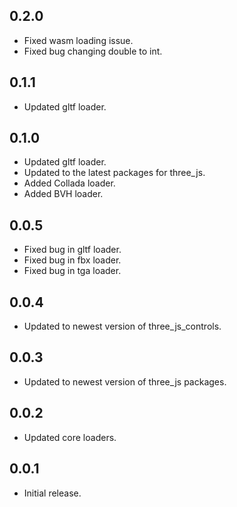 ## 0.2.0

* Fixed wasm loading issue.
* Fixed bug changing double to int.

## 0.1.1

* Updated gltf loader.

## 0.1.0

* Updated gltf loader.
* Updated to the latest packages for three_js.
* Added Collada loader.
* Added BVH loader.

## 0.0.5

* Fixed bug in gltf loader.
* Fixed bug in fbx loader.
* Fixed bug in tga loader.

## 0.0.4

* Updated to newest version of three_js_controls.

## 0.0.3

* Updated to newest version of three_js packages.

## 0.0.2

* Updated core loaders.

## 0.0.1

* Initial release.